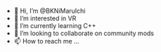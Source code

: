 - 👋 Hi, I’m @BKNiMaruIchi
- 👀 I’m interested in VR
- 🌱 I’m currently learning C++
- 💞️ I’m looking to collaborate on community mods
- 📫 How to reach me ...

<!---
BKNiMaruIchi/BKNiMaruIchi is a ✨ special ✨ repository because its `README.md` (this file) appears on your GitHub profile.
You can click the Preview link to take a look at your changes.
--->
